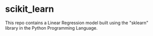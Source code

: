 # scikit_learn
This repo contains a Linear Regression model built using the "sklearn" library in the Python Programming Language.
